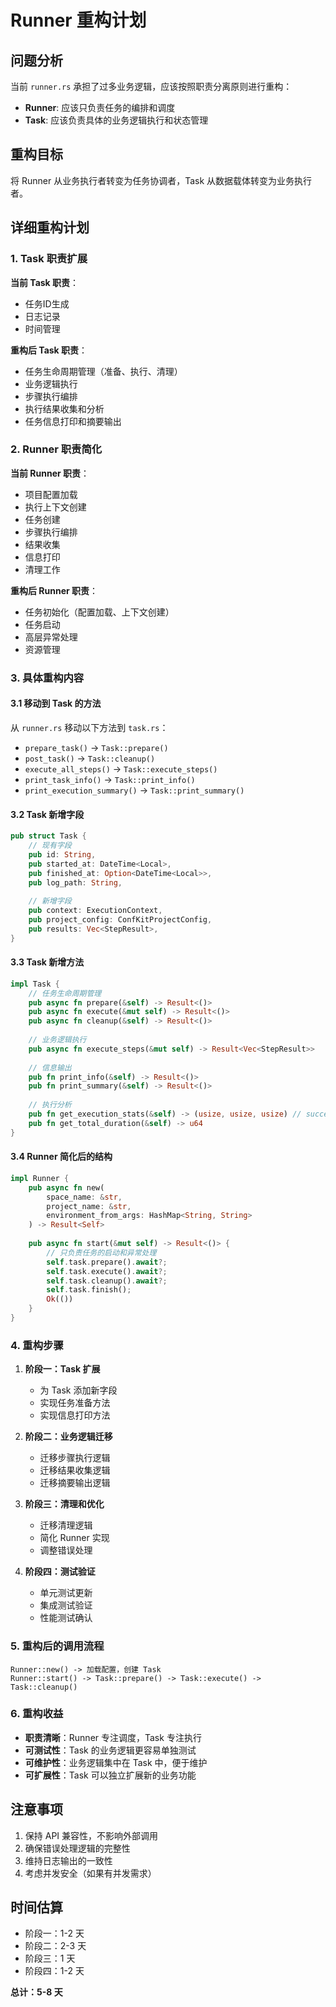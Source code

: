 # Runner 重构计划

## 问题分析

当前 `runner.rs` 承担了过多业务逻辑，应该按照职责分离原则进行重构：
- **Runner**: 应该只负责任务的编排和调度
- **Task**: 应该负责具体的业务逻辑执行和状态管理

## 重构目标

将 Runner 从业务执行者转变为任务协调者，Task 从数据载体转变为业务执行者。

## 详细重构计划

### 1. Task 职责扩展

**当前 Task 职责**：
- 任务ID生成
- 日志记录
- 时间管理

**重构后 Task 职责**：
- 任务生命周期管理（准备、执行、清理）
- 业务逻辑执行
- 步骤执行编排
- 执行结果收集和分析
- 任务信息打印和摘要输出

### 2. Runner 职责简化

**当前 Runner 职责**：
- 项目配置加载
- 执行上下文创建
- 任务创建
- 步骤执行编排
- 结果收集
- 信息打印
- 清理工作

**重构后 Runner 职责**：
- 任务初始化（配置加载、上下文创建）
- 任务启动
- 高层异常处理
- 资源管理

### 3. 具体重构内容

#### 3.1 移动到 Task 的方法
从 `runner.rs` 移动以下方法到 `task.rs`：

- `prepare_task()` → `Task::prepare()`
- `post_task()` → `Task::cleanup()`  
- `execute_all_steps()` → `Task::execute_steps()`
- `print_task_info()` → `Task::print_info()`
- `print_execution_summary()` → `Task::print_summary()`

#### 3.2 Task 新增字段
```rust
pub struct Task {
    // 现有字段
    pub id: String,
    pub started_at: DateTime<Local>,
    pub finished_at: Option<DateTime<Local>>,
    pub log_path: String,
    
    // 新增字段
    pub context: ExecutionContext,
    pub project_config: ConfKitProjectConfig,
    pub results: Vec<StepResult>,
}
```

#### 3.3 Task 新增方法
```rust
impl Task {
    // 任务生命周期管理
    pub async fn prepare(&self) -> Result<()>
    pub async fn execute(&mut self) -> Result<()>
    pub async fn cleanup(&self) -> Result<()>
    
    // 业务逻辑执行
    pub async fn execute_steps(&mut self) -> Result<Vec<StepResult>>
    
    // 信息输出
    pub fn print_info(&self) -> Result<()>
    pub fn print_summary(&self) -> Result<()>
    
    // 执行分析
    pub fn get_execution_stats(&self) -> (usize, usize, usize) // success, failed, skipped
    pub fn get_total_duration(&self) -> u64
}
```

#### 3.4 Runner 简化后的结构
```rust
impl Runner {
    pub async fn new(
        space_name: &str, 
        project_name: &str, 
        environment_from_args: HashMap<String, String>
    ) -> Result<Self>
    
    pub async fn start(&mut self) -> Result<()> {
        // 只负责任务的启动和异常处理
        self.task.prepare().await?;
        self.task.execute().await?;
        self.task.cleanup().await?;
        self.task.finish();
        Ok(())
    }
}
```

### 4. 重构步骤

1. **阶段一：Task 扩展**
   - 为 Task 添加新字段
   - 实现任务准备方法
   - 实现信息打印方法

2. **阶段二：业务逻辑迁移**  
   - 迁移步骤执行逻辑
   - 迁移结果收集逻辑
   - 迁移摘要输出逻辑

3. **阶段三：清理和优化**
   - 迁移清理逻辑
   - 简化 Runner 实现
   - 调整错误处理

4. **阶段四：测试验证**
   - 单元测试更新
   - 集成测试验证
   - 性能测试确认

### 5. 重构后的调用流程

```
Runner::new() -> 加载配置，创建 Task
Runner::start() -> Task::prepare() -> Task::execute() -> Task::cleanup()
```

### 6. 重构收益

- **职责清晰**：Runner 专注调度，Task 专注执行
- **可测试性**：Task 的业务逻辑更容易单独测试
- **可维护性**：业务逻辑集中在 Task 中，便于维护
- **可扩展性**：Task 可以独立扩展新的业务功能

## 注意事项

1. 保持 API 兼容性，不影响外部调用
2. 确保错误处理逻辑的完整性
3. 维持日志输出的一致性
4. 考虑并发安全（如果有并发需求）

## 时间估算

- 阶段一：1-2 天
- 阶段二：2-3 天  
- 阶段三：1 天
- 阶段四：1-2 天

**总计：5-8 天**

